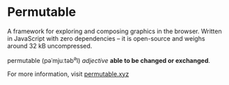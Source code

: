 # Permutable

A framework for exploring and composing graphics in the browser. Written in JavaScript with zero dependencies – it is open-source and weighs around 32 kB uncompressed.

permutable (pəˈmjuːtəb<sup>ə</sup>l) _adjective_ **able to be changed or exchanged**.

For more information, visit [permutable.xyz](https://permutable.xyz)
